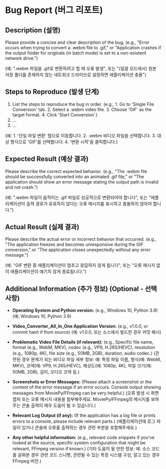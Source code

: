 # Bug Report (버그 리포트)

## Description (설명)

Please provide a concise and clear description of the bug.
(e.g., "Error occurs when trying to convert a .webm file to .gif," or "Application crashes if the output folder for originals (in batch mode) is set to a non-existent network drive.")

(예: ".webm 파일을 .gif로 변환하려고 할 때 오류 발생", 또는 "(일괄 모드에서) 원본 저장 폴더를 존재하지 않는 네트워크 드라이브로 설정하면 애플리케이션 충돌")

## Steps to Reproduce (발생 단계)

1.  List the steps to reproduce the bug in order.
    (e.g., 1. Go to 'Single File Conversion' tab. 2. Select a .webm video file. 3. Choose 'GIF' as the target format. 4. Click 'Start Conversion'.)
2.  ...
3.  ...

(예: 1. '단일 파일 변환' 탭으로 이동합니다. 2. .webm 비디오 파일을 선택합니다. 3. 대상 형식으로 'GIF'를 선택합니다. 4. '변환 시작'을 클릭합니다.)

## Expected Result (예상 결과)

Please describe the correct expected behavior.
(e.g., "The .webm file should be successfully converted into an animated .gif file," or "The application should show an error message stating the output path is invalid and not crash.")

(예: ".webm 파일이 움직이는 .gif 파일로 성공적으로 변환되어야 합니다", 또는 "애플리케이션이 출력 경로가 유효하지 않다는 오류 메시지를 표시하고 충돌하지 않아야 합니다.")

## Actual Result (실제 결과)

Please describe the actual error or incorrect behavior that occurred.
(e.g., "The application freezes and becomes unresponsive during the GIF conversion," or "The application closes unexpectedly without any error message.")

(예: "GIF 변환 중 애플리케이션이 멈추고 응답하지 않게 됩니다", 또는 "오류 메시지 없이 애플리케이션이 예기치 않게 종료됩니다.")

## Additional Information (추가 정보) (Optional - 선택 사항)

* **Operating System and Python version:** (e.g., Windows 10, Python 3.9)
  (예: Windows 10, Python 3.9)

* **Video_Converter_All_In_One Application Version:** (e.g., v1.0.0, or commit hash if from source)
  (예: v1.0.0, 또는 소스에서 빌드한 경우 커밋 해시)

* **Problematic Video File Details (if relevant):** (e.g., Specific file name, format (e.g., WebM, MKV), codec (e.g., VP9, H.265/HEVC), resolution (e.g., 1080p, 4K), file size (e.g., 50MB, 2GB), duration, audio codec.)
  (관련된 경우 문제가 되는 비디오 파일 세부 정보: 예: 특정 파일 이름, 형식(예: WebM, MKV), 코덱(예: VP9, H.265/HEVC), 해상도(예: 1080p, 4K), 파일 크기(예: 50MB, 2GB), 길이, 오디오 코덱 등.)

* **Screenshots or Error Messages:** (Please attach a screenshot or the content of the error message if an error occurs. Console output showing messages from MoviePy/FFmpeg can be very helpful.)
  (오류 발생 시 화면 캡처 또는 오류 메시지 내용을 첨부해주세요. MoviePy/FFmpeg의 메시지를 보여주는 콘솔 출력이 매우 도움이 될 수 있습니다.)

* **Relevant Log Output (if any):** (If the application has a log file or prints errors to a console, please include relevant parts.)
  (애플리케이션에 로그 파일이 있거나 콘솔에 오류를 출력하는 경우 관련 부분을 포함해주세요.)

* **Any other helpful information:** (e.g., relevant code snippets if you've looked at the source, specific system configuration that might be relevant, FFmpeg version if known.)
  (기타 도움이 될 만한 정보: 예: 소스 코드를 살펴본 경우 관련 코드 스니펫, 관련될 수 있는 특정 시스템 구성, 알고 있는 경우 FFmpeg 버전.)
